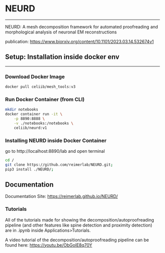 # NEURD

---

NEURD: A mesh decomposition framework for automated proofreading and morphological analysis of neuronal EM reconstructions

publication: https://www.biorxiv.org/content/10.1101/2023.03.14.532674v1

## Setup: Installation inside docker env

---

### Download Docker Image

```bash
docker pull celiib/mesh_tools:v3
```

### Run Docker Container (from CLI)

```bash
mkdir notebooks
docker container run -it \
    -p 8890:8888 \
    -v ./notebooks:/notebooks \
    celiib/neurd:v1
```

### Installing NEURD inside Docker Container

go to http://localhost:8890/lab and open terminal

```bash
cd /
git clone https://github.com/reimerlab/NEURD.git;
pip3 install ./NEURD/;
```

## Documentation

Documentation Site: https://reimerlab.github.io/NEURD/

### Tutorials

All of the tutorials made for showing the decomposition/autoproofreading pipeline (and other features like spine detection and proximity detection) are in .ipynb inside Applications>Tutorials.

A video tutorial of the decomposition/autoproofreading pipeline can be found here: https://youtu.be/ObGoIE8q70Y
